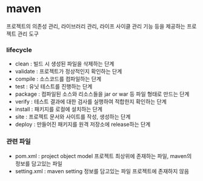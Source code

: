 # maven
프로젝트의 의존성 관리, 라이브러리 관리, 라이프 사이클 관리 기능 등을 제공하는 프로젝트 관리 도구

### lifecycle
- clean : 빌드 시 생성된 파일을 삭제하는 단계
- validate : 프로젝트가 정상적인지 확인하는 단계
- compile : 소스코드를 컴파일하는 단계
- test : 유닛 테스트를 진행하는 단계 
- package : 컴파일된 소스와 리소스들을 jar or war 등 파일 형태로 만드는 단계
- verify : 테스트 결과에 대한 검사를 실행하여 적합한지 확인하는 단계
- install : 패키지를 로컬에 설치하는 단계
- site : 프로젝트 문서와 사이트를 작성, 생성하는 단계
- deploy : 만들어진 패키지를 원격 저장소에 release하는 단계

### 관련 파일 
- pom.xml : project object model 프로젝트 최상위에 존재하는 파일, maven의 정보를 담고있는 파일
- setting.xml : maven setting 정보를 담고있는 파일 프로젝트에 존재하지 않음
